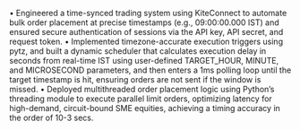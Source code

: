 •	Engineered a time-synced trading system using KiteConnect to automate bulk order placement at precise timestamps (e.g., 09:00:00.000 IST) and ensured secure authentication of sessions via the API key, API secret, and request token.
•	Implemented timezone-accurate execution triggers using pytz, and built a dynamic scheduler that calculates execution delay in seconds from real-time IST using user-defined TARGET_HOUR, MINUTE, and MICROSECOND parameters, and then enters a 1ms polling loop until the target timestamp is hit, ensuring orders are not sent if the window is missed.
•	Deployed multithreaded order placement logic using Python’s threading module to execute parallel limit orders, optimizing latency for high-demand, circuit-bound SME equities, achieving a timing accuracy in the order of 10-3 secs.
